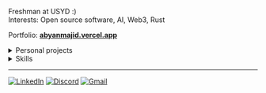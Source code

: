 Freshman at USYD :) \
Interests: Open source software, AI, Web3, Rust

Portfolio: **[abyanmajid.vercel.app](https://abyanmajid.vercel.app/)**

<details>
<summary>Personal projects</summary>
<br>

**2024**
- **[revise-badvcomp](https://github.com/abyanmajid/revise-badvcomp/tree/main)** (Rust, TypeScript) — Axum Web API (with NextJS UI) for generating practice problems for BAdvComp units. **(FINISHED)**
- **[zetafy/flarenotes](https://github.com/zetafy/flarenotes/tree/main)** (Go, TypeScript) — Note-taking/sharing app built with Gin Gonic, Supabase, and Next.js **(WORK IN PROGRESS)**

**2023**
- **[canute](https://github.com/abyanmajid/canute/tree/main)** (TypeScript) — NextJS quiz-making web app with Server Actions-leveraging Mongo backend. **(FINISHED)**
- **[hyte](https://github.com/abyanmajid/hyte/tree/main)** (Rust) — Hypothesis testing library crate for Rust with support for Z, T, and Chi-squared tests. **(FINISHED)**
- **[zetafy/abelardo](https://github.com/zetafy/abelardo/tree/main)** (Python) — Discord bot that generates ELEC1601 practice problems. **(FINISHED)**
- **[dyckvis](https://github.com/abyanmajid/dyckvis/tree/main)** (JavaScript) — Static web app for visualizing dyck paths. **(FINISHED)**

**2022**
- **[serambimungil](https://github.com/abyanmajid/serambimungil)** (Python) — Django web app for a small store, built with the model-template-views architecture. **(FINISHED)**

</details>

<details>
<summary>Skills</summary>
<br>

**Programming Languages**

- *Extensive use*: Rust, TypeScript/JavaScript
- *Some experience*: Go, Java, Python, C, R

**Fullstack Development**

- Practical skills: UI/UX, Web Services/API, Databases, Containerization, CI/CD
- Technologies
  - *Extensive use*: Next.js/React.js, Axum.rs, Docker, Supabase, GCP, Vercel, Shadcn-UI
  - *Some experience*: Svelte.js, PostgreSQL, MongoDB, Gin Gonic, AWS, Firebase, Django, Shuttle, Express

**Data Science and AI**

- Practical skills: Supervised Learning, Data Visualization and Manipulation
- Technologies
  - *Some experience*: TensorFlow, RStudio

</details>

<!-- <details> -->
<!--   <summary>Personal projects</summary> -->
<!---->
<!--   <br> -->
<!---->
<!--   The following table is a complete list of side projects I work on during my free times. -->
<!---->
<!--   *Stars* ( :star: ) *denote bigger projects.* -->
<!---->
<!--   | Status (Year) | Title | Description | Technologies | -->
<!--   |:---------|:---------|:---------|:---------| -->
<!--   | Work in progress <br> (2024) | <a href="https://github.com/abyanmajid/revise-badvcomp">**Revise BAdvComp**</a> <br> | Public API with simple UI for generating practice problems to help in studying for USYD's Bachelor of Advanced Computing units | **UI** — Next.js + Shadcn <br> **Server** — Axum <br> **Styles** — Tailwind CSS <br> **Language** — TS, Rust | -->
<!--   | Work in progress <br> (Inactive) <br> (2024) | <a href="https://github.com/abyanmajid/kaori">**Kaori**</a> <br> | Full-stack PWA for productivity with Rust backend | **UI** — Next.js + Shadcn <br> **Server** — Axum <br> **Database** — PostgreSQL <br> **Styles** — Tailwind CSS <br> **OAuth** — Auth.js <br> **PWA Builder** — Serwist <br> **Language** — TS, Rust | -->
<!--   | Finished, live at <br> <a href="https://canute.vercel.app">canute.vercel.app</a> <br> (2023) | <a href="https://github.com/abyanmajid/canute">**Canute**</a> <br> ( :star: ) | Full-stack quiz-making web app leveraging Next.js' server actions. | **UI and Server** — Next.js *(leveraging SSR)* <br> **Database** — MongoDB <br> **Styles** — Tailwind CSS <br> **OAuth** — Auth.js <br> **Language** — TypeScript <br> | -->
<!--   | Finished, crate at <br> <a href="https://crates.io/crates/hyte">crates.io/crates/hyte</a> <br> (2023) | <a href="https://github.com/abyanmajid/hyte">**Hyte**</a> | Hypothesis testing library crate for Rust with support for Z, T, and Pearson's Chi-squared tests | **Language** — Rust | -->
<!--   | Finished <br> (2023) | <a href="https://github.com/zetafy/abelardo">**Abelardo**</a> | Discord bot that generates ELEC1601 practice problems | **API** — discord.py <br> **Language** — Python | -->
<!--   | Finished, live at <br> <a href="https://abyanmajid.github.io/dyckvis">abyanmajid.github.io/dyckvis</a> <br> (2023) | <a href="https://github.com/abyanmajid/dyckvis">**Dyckvis**</a> | Static web app for visualizing dyck paths | **Styles** — Bootstrap <br> **Language** — JavaScript | -->
<!--   | Finished <br> (2022) | <a href="https://github.com/abyanmajid/serambimungil">**Serambi Mungil**</a> <br> ( :star: ) | CRUD web app for a small store, built with the model–template–views architecture | **Backend** — Django <br> **Database** — SQLite3 *(Django-generated)* <br> **UI and Styles** — Bootstrap <br> **Language** — Python | -->
<!---->
<!-- </details> -->
<!---->
<!-- <details> -->
<!--   <summary>Technologies I have experience in</summary> -->
<!--   <br> -->
<!---->
<!-- The following are technologies I have learned and/or used for side projects or assignments. \ -->
<!-- <!> **Sorted by experience; from most to least** -->
<!---->
<!-- ### Languages -->
<!-- [![languages](https://skillicons.dev/icons?i=typescript,javascript,rust,python,latex,java,go,cpp&theme=dark)](#) -->
<!---->
<!-- *Used regularly*: Rust, TypeScript -->
<!---->
<!-- ### Web Technologies, CI/CD -->
<!-- [![web, ci/cd](https://skillicons.dev/icons?i=nextjs,react,actix,git,nodejs,tailwind,mongodb,postgresql,docker,postman,githubactions,django,express,vite&theme=dark)](#) -->
<!---->
<!-- *Used regularly*: Next.js, Axum, MongoDB, PostgreSQL, Tailwind, Node.js, Docker, Git -->
<!---->
<!-- ### Cloud Services -->
<!-- [![cloud services](https://skillicons.dev/icons?i=vercel,gcp,mongodb,supabase,heroku&theme=dark)](#) -->
<!---->
<!-- *Used regularly*: Vercel, GCP -->
<!---->
<!-- </details> -->
<!---->
<!-- <details> -->
<!--   <summary>Things I'm currently learning</summary> -->
<!--   <br> -->
<!---->
<!--   [![cloud services](https://skillicons.dev/icons?i=tensorflow,svelte,solidity&theme=dark)](#) -->
<!---->
<!--   I am currently learning the following in my free time: -->
<!---->
<!--   - Supervised ML -->
<!--   - Svelte -->
<!--   - Solidity -->
<!---->
<!-- </details> -->

---

[![LinkedIn](https://img.shields.io/badge/Abyan%20Majid-%230077B5.svg?style=flat&logo=linkedin&logoColor=white)]("https://www.linkedin.com/in/abyanmajid/")
[![Discord](https://img.shields.io/badge/kinderheim.511-%235865F2.svg?style=flat&logo=discord&logoColor=white)]("#") [![Gmail](https://img.shields.io/badge/abyan@abydyl.net-D14836?style=flat&logo=gmail&logoColor=white)]("#")

